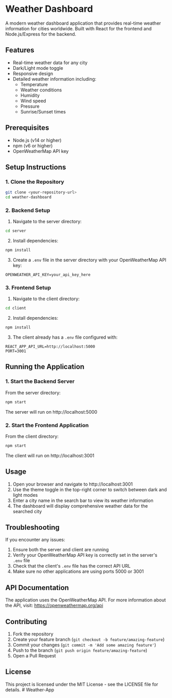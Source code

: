 # Weather Dashboard

A modern weather dashboard application that provides real-time weather information for cities worldwide. Built with React for the frontend and Node.js/Express for the backend.

## Features

- Real-time weather data for any city
- Dark/Light mode toggle
- Responsive design
- Detailed weather information including:
  - Temperature
  - Weather conditions
  - Humidity
  - Wind speed
  - Pressure
  - Sunrise/Sunset times

## Prerequisites

- Node.js (v14 or higher)
- npm (v6 or higher)
- OpenWeatherMap API key

## Setup Instructions

### 1. Clone the Repository
```bash
git clone <your-repository-url>
cd weather-dashboard
```

### 2. Backend Setup
1. Navigate to the server directory:
```bash
cd server
```

2. Install dependencies:
```bash
npm install
```

3. Create a `.env` file in the server directory with your OpenWeatherMap API key:
```env
OPENWEATHER_API_KEY=your_api_key_here
```

### 3. Frontend Setup
1. Navigate to the client directory:
```bash
cd client
```

2. Install dependencies:
```bash
npm install
```

3. The client already has a `.env` file configured with:
```env
REACT_APP_API_URL=http://localhost:5000
PORT=3001
```

## Running the Application

### 1. Start the Backend Server
From the server directory:
```bash
npm start
```
The server will run on http://localhost:5000

### 2. Start the Frontend Application
From the client directory:
```bash
npm start
```
The client will run on http://localhost:3001

## Usage

1. Open your browser and navigate to http://localhost:3001
2. Use the theme toggle in the top-right corner to switch between dark and light modes
3. Enter a city name in the search bar to view its weather information
4. The dashboard will display comprehensive weather data for the searched city

## Troubleshooting

If you encounter any issues:

1. Ensure both the server and client are running
2. Verify your OpenWeatherMap API key is correctly set in the server's `.env` file
3. Check that the client's `.env` file has the correct API URL
4. Make sure no other applications are using ports 5000 or 3001

## API Documentation

The application uses the OpenWeatherMap API. For more information about the API, visit:
https://openweathermap.org/api

## Contributing

1. Fork the repository
2. Create your feature branch (`git checkout -b feature/amazing-feature`)
3. Commit your changes (`git commit -m 'Add some amazing feature'`)
4. Push to the branch (`git push origin feature/amazing-feature`)
5. Open a Pull Request

## License

This project is licensed under the MIT License - see the LICENSE file for details.
#   W e a t h e r - A p p  
 